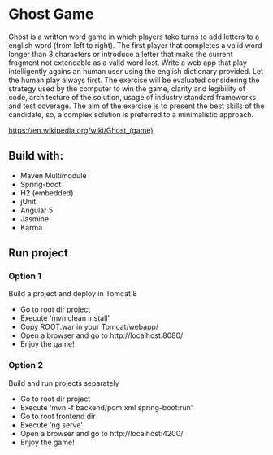 # Ghost Game

<p>Ghost is a written word game in which players take turns to add letters to a english word (from left to right). The first player that completes a valid word longer than 3 characters or introduce a letter that make the current fragment not extendable as a valid word lost. 
Write a web app that play intelligently agains an human user using the english dictionary provided. Let the human play always first. 
The exercise will be evaluated considering the strategy used by the computer to win the game, clarity and legibility of code, architecture of the solution, usage of industry standard frameworks and test coverage.
The aim of the exercise is to present the best skills of the candidate, so, a complex solution is preferred to a minimalistic approach.</p> 


https://en.wikipedia.org/wiki/Ghost_(game)

<h2>Build with:</h2>
<ul>
<li>Maven Multimodule</li>
<li>Spring-boot</li>
<li>H2 (embedded)</li>
<li>jUnit</li>
<li>Angular 5</li>
<li>Jasmine</li>
<li>Karma</li>
</ul>

<h2>Run project</h2>

<h3>Option 1</h3>
Build a project and deploy in Tomcat 8
<ul>
<li>Go to root dir project</li>
<li>Execute 'mvn clean install'</li>
<li>Copy ROOT.war in your Tomcat/webapp/</li>
<li>Open a browser and go to http://localhost:8080/</li>
<li>Enjoy the game!</li>
</ul>

<h3>Option 2</h3>
Build and run projects separately 

<ul>
<li>Go to root dir project</li>
<li>Execute 'mvn -f backend/pom.xml spring-boot:run'</li>
<li>Go to root frontend dir</li>
<li>Execute 'ng serve'</li>
<li>Open a browser and go to http://localhost:4200/</li>
<li>Enjoy the game!</li>
</ul>




